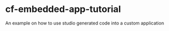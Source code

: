 # cf-embedded-app-tutorial
An example on how to use studio generated code into a custom application
